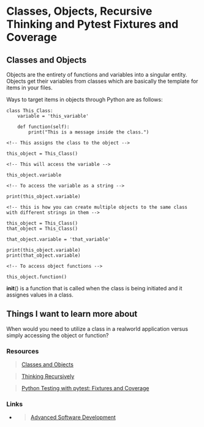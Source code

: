 # Classes, Objects, Recursive Thinking and Pytest Fixtures and Coverage

## Classes and Objects

Objects are the entirety of functions and variables into a singular entity. Objects get their variables from classes which are basically the template for items in your files.

Ways to target items in objects through Python are as follows:

```
class This_Class:
    variable = 'this_variable'

    def function(self):
        print("This is a message inside the class.") 

<!-- This assigns the class to the object -->

this_object = This_Class()   

<!-- This will access the variable -->

this_object.variable

<!-- To access the variable as a string -->

print(this_object.variable)

<!-- this is how you can create multiple objects to the same class with different strings in them -->

this_object = This_Class()
that_object = This_Class()

that_object.variable = 'that_variable'

print(this_object.variable)
print(that_object.variable)

<!-- To access object functions -->

this_object.function()
```

__init__() is a function that is called when the class is being initiated and it assignes values in a class.

## Things I want to learn more about

When would you need to utilize a class in a realworld application versus simply accessing the object or function?

### Resources

> [Classes and Objects](https://www.learnpython.org/en/Classes_and_Objects)

>[Thinking Recursively](https://realpython.com/python-thinking-recursively/)

>[Python Testing with pytest: Fixtures and Coverage](https://www.linuxjournal.com/content/python-testing-pytest-fixtures-and-coverage)

### Links

- > [Advanced Software Development](README.md)
